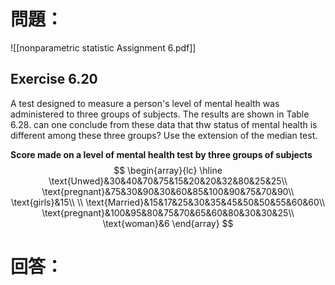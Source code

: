# 問題：
![[nonparametric statistic Assignment 6.pdf]]

## Exercise 6.20
A test designed to measure a person's level of mental health was administered to three groups of subjects. The results are shown in Table 6.28. can one conclude from these data that thw status of mental health is different among these three groups? Use the extension of the median test.

**Score made on a level of mental health test by three groups of subjects**
$$
\begin{array}{lc}
\hline
\text{Unwed}&30&40&70&75&15&20&20&32&80&25&25\\
\text{pregnant}&75&30&90&30&60&85&100&90&75&70&90\\
\text{girls}&15\\
\\
\text{Married}&15&17&25&30&35&45&50&50&55&60&60\\
\text{pregnant}&100&95&80&75&70&65&60&80&30&30&25\\
\text{woman}&6
\end{array}
$$
# 回答：